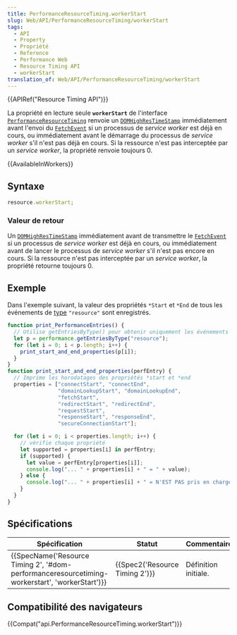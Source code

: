```yaml
---
title: PerformanceResourceTiming.workerStart
slug: Web/API/PerformanceResourceTiming/workerStart
tags:
  - API
  - Property
  - Propriété
  - Reference
  - Performance Web
  - Resource Timing API
  - workerStart
translation_of: Web/API/PerformanceResourceTiming/workerStart
---
```

{{APIRef("Resource Timing API")}}

La propriété en lecture seule **`workerStart`** de l'interface [`PerformanceResourceTiming`](/fr/docs/Web/API/PerformanceResourceTiming) renvoie un [`DOMHighResTimeStamp`](/fr/docs/Web/API/DOMHighResTimeStamp) immédiatement avant l'envoi du [`FetchEvent`](/fr/docs/Web/API/FetchEvent) si un processus de _service worker_ est déjà en cours, ou immédiatement avant le démarrage du processus de _service worker_ s'il n'est pas déjà en cours. Si la ressource n'est pas interceptée par un _service worker_, la propriété renvoie toujours 0.

{{AvailableInWorkers}}

## Syntaxe

```js
resource.workerStart;
```

### Valeur de retour

Un [`DOMHighResTimeStamp`](/fr/docs/Web/API/DOMHighResTimeStamp) immédiatement avant de transmettre le [`FetchEvent`](/fr/docs/Web/API/FetchEvent) si un processus de _service worker_ est déjà en cours, ou immédiatement avant de lancer le processus de _service worker_ s'il n'est pas encore en cours. Si la ressource n'est pas interceptée par un _service worker_, la propriété retourne toujours 0.

## Exemple

Dans l'exemple suivant, la valeur des propriétés `*Start` et `*End` de tous les événements de [type](/fr/docs/Web/API/PerformanceEntry/entryType) `"resource"` sont enregistrés.

```js
function print_PerformanceEntries() {
  // Utilise getEntriesByType() pour obtenir uniquement les événements "resource"
  let p = performance.getEntriesByType("resource");
  for (let i = 0; i < p.length; i++) {
    print_start_and_end_properties(p[i]);
  }
}
function print_start_and_end_properties(perfEntry) {
  // Imprime les horodatages des propriétés *start et *end
  properties = ["connectStart", "connectEnd",
                "domainLookupStart", "domainLookupEnd",
                "fetchStart",
                "redirectStart", "redirectEnd",
                "requestStart",
                "responseStart", "responseEnd",
                "secureConnectionStart"];

  for (let i = 0; i < properties.length; i++) {
    // vérifie chaque propriété
    let supported = properties[i] in perfEntry;
    if (supported) {
      let value = perfEntry[properties[i]];
      console.log("... " + properties[i] + " = " + value);
    } else {
      console.log("... " + properties[i] + " = N'EST PAS pris en charge");
    }
  }
}
```

## Spécifications

| Spécification                                                                                                                            | Statut                                   | Commentaire          |
| ---------------------------------------------------------------------------------------------------------------------------------------- | ---------------------------------------- | -------------------- |
| {{SpecName('Resource Timing 2', '#dom-performanceresourcetiming-workerstart', 'workerStart')}} | {{Spec2('Resource Timing 2')}} | Définition initiale. |

## Compatibilité des navigateurs

{{Compat("api.PerformanceResourceTiming.workerStart")}}
